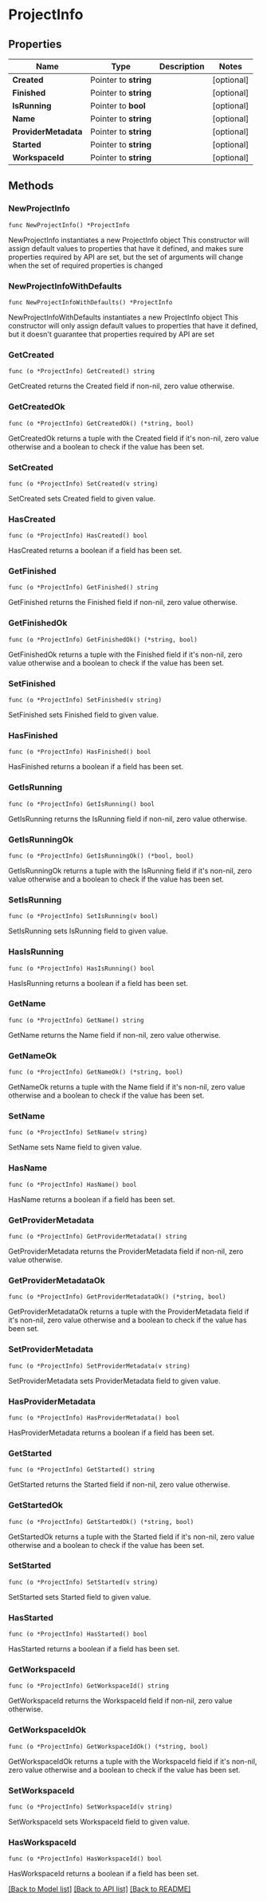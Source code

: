# ProjectInfo

## Properties

Name | Type | Description | Notes
------------ | ------------- | ------------- | -------------
**Created** | Pointer to **string** |  | [optional] 
**Finished** | Pointer to **string** |  | [optional] 
**IsRunning** | Pointer to **bool** |  | [optional] 
**Name** | Pointer to **string** |  | [optional] 
**ProviderMetadata** | Pointer to **string** |  | [optional] 
**Started** | Pointer to **string** |  | [optional] 
**WorkspaceId** | Pointer to **string** |  | [optional] 

## Methods

### NewProjectInfo

`func NewProjectInfo() *ProjectInfo`

NewProjectInfo instantiates a new ProjectInfo object
This constructor will assign default values to properties that have it defined,
and makes sure properties required by API are set, but the set of arguments
will change when the set of required properties is changed

### NewProjectInfoWithDefaults

`func NewProjectInfoWithDefaults() *ProjectInfo`

NewProjectInfoWithDefaults instantiates a new ProjectInfo object
This constructor will only assign default values to properties that have it defined,
but it doesn't guarantee that properties required by API are set

### GetCreated

`func (o *ProjectInfo) GetCreated() string`

GetCreated returns the Created field if non-nil, zero value otherwise.

### GetCreatedOk

`func (o *ProjectInfo) GetCreatedOk() (*string, bool)`

GetCreatedOk returns a tuple with the Created field if it's non-nil, zero value otherwise
and a boolean to check if the value has been set.

### SetCreated

`func (o *ProjectInfo) SetCreated(v string)`

SetCreated sets Created field to given value.

### HasCreated

`func (o *ProjectInfo) HasCreated() bool`

HasCreated returns a boolean if a field has been set.

### GetFinished

`func (o *ProjectInfo) GetFinished() string`

GetFinished returns the Finished field if non-nil, zero value otherwise.

### GetFinishedOk

`func (o *ProjectInfo) GetFinishedOk() (*string, bool)`

GetFinishedOk returns a tuple with the Finished field if it's non-nil, zero value otherwise
and a boolean to check if the value has been set.

### SetFinished

`func (o *ProjectInfo) SetFinished(v string)`

SetFinished sets Finished field to given value.

### HasFinished

`func (o *ProjectInfo) HasFinished() bool`

HasFinished returns a boolean if a field has been set.

### GetIsRunning

`func (o *ProjectInfo) GetIsRunning() bool`

GetIsRunning returns the IsRunning field if non-nil, zero value otherwise.

### GetIsRunningOk

`func (o *ProjectInfo) GetIsRunningOk() (*bool, bool)`

GetIsRunningOk returns a tuple with the IsRunning field if it's non-nil, zero value otherwise
and a boolean to check if the value has been set.

### SetIsRunning

`func (o *ProjectInfo) SetIsRunning(v bool)`

SetIsRunning sets IsRunning field to given value.

### HasIsRunning

`func (o *ProjectInfo) HasIsRunning() bool`

HasIsRunning returns a boolean if a field has been set.

### GetName

`func (o *ProjectInfo) GetName() string`

GetName returns the Name field if non-nil, zero value otherwise.

### GetNameOk

`func (o *ProjectInfo) GetNameOk() (*string, bool)`

GetNameOk returns a tuple with the Name field if it's non-nil, zero value otherwise
and a boolean to check if the value has been set.

### SetName

`func (o *ProjectInfo) SetName(v string)`

SetName sets Name field to given value.

### HasName

`func (o *ProjectInfo) HasName() bool`

HasName returns a boolean if a field has been set.

### GetProviderMetadata

`func (o *ProjectInfo) GetProviderMetadata() string`

GetProviderMetadata returns the ProviderMetadata field if non-nil, zero value otherwise.

### GetProviderMetadataOk

`func (o *ProjectInfo) GetProviderMetadataOk() (*string, bool)`

GetProviderMetadataOk returns a tuple with the ProviderMetadata field if it's non-nil, zero value otherwise
and a boolean to check if the value has been set.

### SetProviderMetadata

`func (o *ProjectInfo) SetProviderMetadata(v string)`

SetProviderMetadata sets ProviderMetadata field to given value.

### HasProviderMetadata

`func (o *ProjectInfo) HasProviderMetadata() bool`

HasProviderMetadata returns a boolean if a field has been set.

### GetStarted

`func (o *ProjectInfo) GetStarted() string`

GetStarted returns the Started field if non-nil, zero value otherwise.

### GetStartedOk

`func (o *ProjectInfo) GetStartedOk() (*string, bool)`

GetStartedOk returns a tuple with the Started field if it's non-nil, zero value otherwise
and a boolean to check if the value has been set.

### SetStarted

`func (o *ProjectInfo) SetStarted(v string)`

SetStarted sets Started field to given value.

### HasStarted

`func (o *ProjectInfo) HasStarted() bool`

HasStarted returns a boolean if a field has been set.

### GetWorkspaceId

`func (o *ProjectInfo) GetWorkspaceId() string`

GetWorkspaceId returns the WorkspaceId field if non-nil, zero value otherwise.

### GetWorkspaceIdOk

`func (o *ProjectInfo) GetWorkspaceIdOk() (*string, bool)`

GetWorkspaceIdOk returns a tuple with the WorkspaceId field if it's non-nil, zero value otherwise
and a boolean to check if the value has been set.

### SetWorkspaceId

`func (o *ProjectInfo) SetWorkspaceId(v string)`

SetWorkspaceId sets WorkspaceId field to given value.

### HasWorkspaceId

`func (o *ProjectInfo) HasWorkspaceId() bool`

HasWorkspaceId returns a boolean if a field has been set.


[[Back to Model list]](../README.md#documentation-for-models) [[Back to API list]](../README.md#documentation-for-api-endpoints) [[Back to README]](../README.md)


